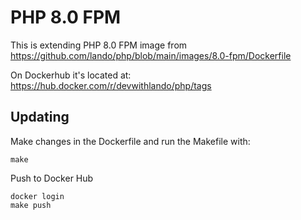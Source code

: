PHP 8.0 FPM
===========

This is extending PHP 8.0 FPM image from
https://github.com/lando/php/blob/main/images/8.0-fpm/Dockerfile

On Dockerhub it's located at:
https://hub.docker.com/r/devwithlando/php/tags

Updating
---------

Make changes in the Dockerfile and run the Makefile with:

    make

Push to Docker Hub

    docker login
    make push
